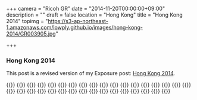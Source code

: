 +++
camera = "Ricoh GR"
date = "2014-11-20T00:00:00+09:00"
description = ""
draft = false
location = "Hong Kong"
title = "Hong Kong 2014"
topimg = "https://s3-ap-northeast-1.amazonaws.com/lowply.github.io/images/hong-kong-2014/GR003905.jpg"

+++

### Hong Kong 2014

This post is a revised version of my Exposure post: [Hong Kong 2014](https://lowply.exposure.co/hong-kong-2014).

{{<img album="hong-kong-2014" name="GR003905">}}
{{<img album="hong-kong-2014" name="GR003907">}}
{{<img album="hong-kong-2014" name="GR003909">}}
{{<img album="hong-kong-2014" name="GR003915">}}
{{<img album="hong-kong-2014" name="GR003918">}}
{{<img album="hong-kong-2014" name="GR003922">}}
{{<img album="hong-kong-2014" name="GR003928">}}
{{<img album="hong-kong-2014" name="GR003947">}}
{{<img album="hong-kong-2014" name="GR003950">}}
{{<img album="hong-kong-2014" name="GR003959">}}
{{<img album="hong-kong-2014" name="GR003981">}}
{{<img album="hong-kong-2014" name="GR003983">}}
{{<img album="hong-kong-2014" name="GR003984">}}
{{<img album="hong-kong-2014" name="GR003985">}}
{{<img album="hong-kong-2014" name="GR003998">}}
{{<img album="hong-kong-2014" name="GR004005">}}
{{<img album="hong-kong-2014" name="GR004020">}}
{{<img album="hong-kong-2014" name="GR004024">}}
{{<img album="hong-kong-2014" name="GR004035">}}
{{<img album="hong-kong-2014" name="GR004042">}}
{{<img album="hong-kong-2014" name="GR004046">}}
{{<img album="hong-kong-2014" name="GR004049">}}
{{<img album="hong-kong-2014" name="GR004051">}}
{{<img album="hong-kong-2014" name="GR004076">}}
{{<img album="hong-kong-2014" name="GR004084">}}
{{<img album="hong-kong-2014" name="GR004103">}}
{{<img album="hong-kong-2014" name="GR004128">}}
{{<img album="hong-kong-2014" name="GR004175">}}
{{<img album="hong-kong-2014" name="GR004181">}}
{{<img album="hong-kong-2014" name="GR004189">}}
{{<img album="hong-kong-2014" name="GR004209">}}
{{<img album="hong-kong-2014" name="GR004214">}}
{{<img album="hong-kong-2014" name="GR004217">}}
{{<img album="hong-kong-2014" name="GR004241">}}

